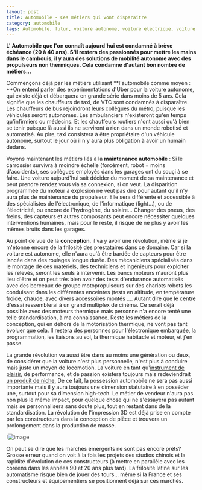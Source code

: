 ```yaml
---
layout: post
title: Automobile - Ces métiers qui vont disparaître
category: automobile
tags: Automobile, futur, voiture autonome, voiture électrique, voiture connectée
---
```

**L' Automobile que l'on connaît aujourd'hui est condamné à brève échéance (20 à 40 ans). S'il restera des passionnés pour mettre les mains dans le cambouis, il y aura des solutions de mobilité autonome avec des propulseurs non thermiques. Cela condamne d'autant bon nombre de métiers...**

Commençons déjà par les métiers utilisant **l'automobile comme moyen : **On entend parler des expérimentations d'Uber pour la voiture autonome, qui existe déjà et débarquera en grande série dans moins de 5 ans. Cela signifie que les chauffeurs de taxi, de VTC sont condamnés à disparaître. Les chauffeurs de bus rejoindront leurs collègues du métro, puisque les véhicules seront autonomes. Les ambulanciers n'existeront qu'en temps qu'infirmiers ou médecins. Et les chauffeurs routiers n'ont aussi qu'à bien se tenir puisque là aussi ils ne serviront à rien dans un monde robotisé et automatisé. Au pire, taxi consistera à être propriétaire d'un véhicule autonome, surtout le jour où il n'y aura plus obligation à avoir un humain dedans.

Voyons maintenant les métiers liés à la **maintenance automobile** : Si le carrossier survivra à moindre échelle (forcément, robot = moins d'accidents), ses collègues employés dans les garages ont du souçi à se faire. Une voiture aujourd'hui sait décider du moment de sa maintenance et peut prendre rendez vous via sa connexion, si on veut. La disparition programmée du moteur à explosion ne veut pas dire pour autant qu'il n'y aura plus de maintenance du propulseur. Elle sera différente et accessible à des spécialistes de l'électronique, de l'informatique (light...), ou de l'électricité, ou encore de l'hydrogène, du solaire... Changer des pneus, des freins, des capteurs et autres composants peut encore nécessiter quelques interventions humaines, mais pour le reste, il risque de ne plus y avoir les mêmes bruits dans les garages.

Au point de vue de la **conception**, il va y avoir une révolution, même si je m'étonne encore de la frilosité des prestataires dans ce domaine. Car si la voiture est autonome, elle n'aura qu'à être bardée de capteurs pour être lancée dans des roulages longue durée. Des mécaniciens spécialisés dans le montage de ces matériels, des techniciens et ingénieurs pour exploiter les relevés, seront les seuls à intervenir. Les bancs moteurs n'auront plus lieu d'être et on peut très bien avoir des tests d'endurance automatisés avec des berceaux de groupe motopropulseurs sur des chariots robots les conduisant dans les différentes enceintes (tests en altitude, en température froide, chaude, avec divers accessoires montés .... Autant dire que le centre d'essai ressemblerai à un grand multiplex de cinéma. Ce serait déjà possible avec des moteurs thermique mais personne n'a encore tenté une telle standardisation, à ma connaissance. Reste les métiers de la conception, qui en dehors de la motorisation thermique, ne vont pas tant évoluer que cela. Il restera des personnes pour l'électronique embarquée, la programmation, les liaisons au sol, la thermique habitacle et moteur, et j'en passe.

La grande révolution va aussi être dans au moins une génération ou deux, de considérer que la voiture n'est plus personnelle, n'est plus à conduire mais juste un moyen de locomotion. La voiture en tant qu'<a href="https://cheziceman.wordpress.com/2013/12/08/automobile-los-angeles-design-challenge-la-mobilite-du-futur-au-present/">instrument de plaisir</a>, de performance, et de passion existera toujours mais redeviendrait <a href="https://cheziceman.wordpress.com/2014/11/11/automobile-interaction-homme-machine-le-salon-de-los-angeles-2014-imagine-2029/">un produit de niche.</a> De ce fait, la possession automobile ne sera pas aussi importante mais il y aura toujours une dimension statutaire à en posséder une, surtout pour sa dimension high-tech. Le métier de vendeur n'aura pas non plus le même impact, pour quelque chose qui ne s'essayera pas autant mais se personnalisera sans doute plus, tout en restant dans de la standardisation. La révolution de l'impression 3D est déjà prise en compte par les constructeurs dans la conception de pièce et trouvera un prolongement dans la production de masse.

!![image](https://filedn.eu/llqi9IBxlYouGRXYG2xlROb/img/2016/smartparkhour.jpg)

On peut se dire que les marchés émergents ne sont pas encore prêts? Grosse erreur quand on voit à la fois les projets des studios chinois et la rapidité d'évolution de ces constructeurs (à mettre en parallèle avec les coréens dans les années 90 et 20 ans plus tard). La frilosité latine sur les automatisme risque bien de jouer des tours... même si la France et ses constructeurs et équipementiers se positionnent déjà sur ces marchés.
